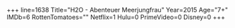 +++
line=1638
Title="H2O - Abenteuer Meerjungfrau"
Year=2015
Age="7+"
IMDb=6
RottenTomatoes=""
Netflix=1
Hulu=0
PrimeVideo=0
Disney=0
+++

